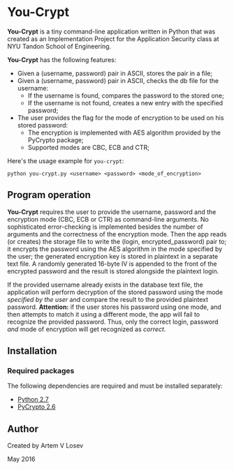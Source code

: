 # You-Crypt

**You-Crypt** is a tiny command-line application written in Python that was created as an Implementation Project for the Application Security class at NYU Tandon School of Engineering.

**You-Crypt** has the following features:
- Given a (username, password) pair in ASCII, stores the pair in a file;
- Given a (username, password) pair in ASCII, checks the db file for the username:
	* If the username is found, compares the password to the stored one;
	* If the username is not found, creates a new entry with the specified password;
- The user provides the flag for the mode of encryption to be used on his stored password:
	* The encryption is implemented with AES algorithm provided by the PyCrypto package;
	* Supported modes are CBC, ECB and CTR;

Here's the usage example for `you-crypt`:

`python you-crypt.py <username> <password> <mode_of_encryption>`

## Program operation
**You-Crypt** requires the user to provide the username, password and the encryption mode (CBC, ECB or CTR) as command-line arguments. No sophisticated error-checking is implemented besides the number of arguments and the correctness of the encryption mode. Then the app reads (or creates) the storage file to write the (login, encrypted_password) pair to; it encrypts the password using the AES algorithm in the mode specified by the user; the generated encryption key is stored in plaintext in a separate text file. A randomly generated 16-byte IV is appended to the front of the encrypted password and the result is stored alongside the plaintext login.

If the provided username already exists in the database text file, the application will perform decryption of the stored password using the mode _specified by the user_ and compare the result to the provided plaintext password. **Attention:** if the user stores his password using one mode, and then attempts to match it using a different mode, the app will fail to recognize the provided password. Thus, only the correct login, password _and_ mode of encryption will get recognized as _correct_.

## Installation 
### Required packages
The following dependencies are required and must be installed separately:
- [Python 2.7](https://www.python.org/downloads/)
- [PyCrypto 2.6](https://www.dlitz.net/software/pycrypto/)

## Author
Created by Artem V Losev

May 2016
